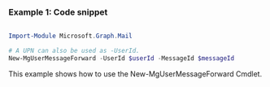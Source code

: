 ### Example 1: Code snippet

```powershell

Import-Module Microsoft.Graph.Mail

# A UPN can also be used as -UserId.
New-MgUserMessageForward -UserId $userId -MessageId $messageId

```
This example shows how to use the New-MgUserMessageForward Cmdlet.

